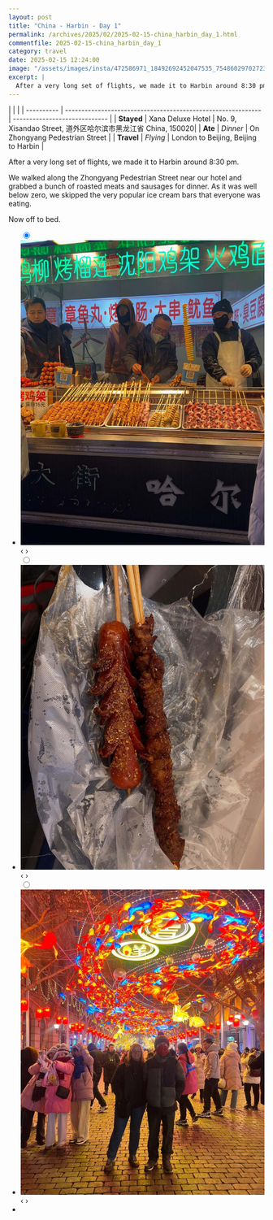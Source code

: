 ```yaml
---
layout: post
title: "China - Harbin - Day 1"
permalink: /archives/2025/02/2025-02-15-china_harbin_day_1.html
commentfile: 2025-02-15-china_harbin_day_1
category: travel
date: 2025-02-15 12:24:00
image: "/assets/images/insta/472586971_18492692452047535_7548602970272364994_n_18271285117271731.jpg"
excerpt: |
  After a very long set of flights, we made it to Harbin around 8:30 pm. 
---
```

|            |                                                              |
| ---------- | ------------------------------------------------------------ | ----------------------------- |
| **Stayed** |  Xana Deluxe Hotel | No. 9, Xisandao Street, 道外区哈尔滨市黑龙江省 China, 150020|
| **Ate** | _Dinner_ |  On 
Zhongyang Pedestrian Street       |
| **Travel** | _Flying_ |    London to Beijing, Beijing to Harbin      |


After a very long set of flights, we made it to Harbin around 8:30 pm. 

We walked along the Zhongyang Pedestrian Street near our hotel and grabbed a bunch of roasted meats and sausages for dinner. As it was well below zero, we skipped the very popular ice cream bars that everyone was eating.  

Now off to bed.


<ul class="slides">
    <input type="radio" name="radio-btn" id="img-1" checked="checked" />
    <li class="slide-container">
        <div class="slide">
          <a href="/assets/images/insta/472704806_18492692491047535_54476593129343574_n_17880837075237767.jpg"><img src="/assets/images/insta/472704806_18492692491047535_54476593129343574_n_17880837075237767.jpg" /></a>
        </div>
    <div class="nav">
      <label for="img-3" class="prev">&#x2039;</label>
      <label for="img-2" class="next">&#x203a;</label>
    </div>
    </li>
        <input type="radio" name="radio-btn" id="img-2"  />
    <li class="slide-container">
        <div class="slide">
          <a href="/assets/images/insta/479683006_18492692503047535_7200360569377993647_n_18130437595395651.jpg"><img src="/assets/images/insta/479683006_18492692503047535_7200360569377993647_n_18130437595395651.jpg" /></a>
        </div>
    <div class="nav">
      <label for="img-1" class="prev">&#x2039;</label>
      <label for="img-3" class="next">&#x203a;</label>
    </div>
    </li>
    
 <input type="radio" name="radio-btn" id="img-3" />
 <li class="slide-container">
 <div class="slide">
 <a href="/assets/images/insta/472586971_18492692452047535_7548602970272364994_n_18271285117271731.jpg"><img src="/assets/images/insta/472586971_18492692452047535_7548602970272364994_n_18271285117271731.jpg" /></a>
 </div>
 <div class="nav">
 <label for="img-2" class="prev">&#x2039;</label>
 <label for="img-1" class="next">&#x203a;</label>
 </div>
 </li>
      
<li class="nav-dots">
      <label for="img-1" class="nav-dot" id="img-dot-1"></label>
      <label for="img-2" class="nav-dot" id="img-dot-2"></label>
      <label for="img-3" class="nav-dot" id="img-dot-3"></label>
</li>
</ul>        
             
